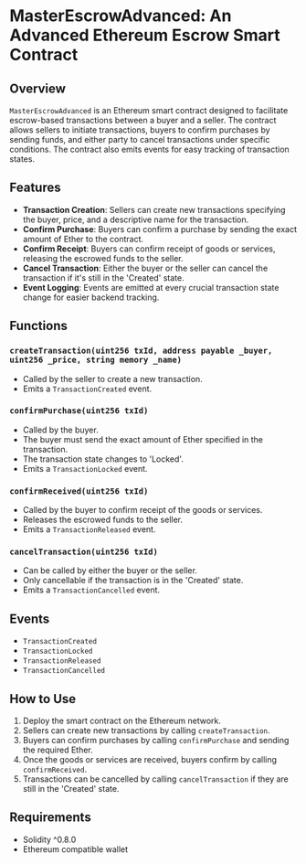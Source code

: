 # MasterEscrowAdvanced: An Advanced Ethereum Escrow Smart Contract

## Overview

`MasterEscrowAdvanced` is an Ethereum smart contract designed to facilitate escrow-based transactions between a buyer and a seller. The contract allows sellers to initiate transactions, buyers to confirm purchases by sending funds, and either party to cancel transactions under specific conditions. The contract also emits events for easy tracking of transaction states.

## Features

- **Transaction Creation**: Sellers can create new transactions specifying the buyer, price, and a descriptive name for the transaction.
- **Confirm Purchase**: Buyers can confirm a purchase by sending the exact amount of Ether to the contract.
- **Confirm Receipt**: Buyers can confirm receipt of goods or services, releasing the escrowed funds to the seller.
- **Cancel Transaction**: Either the buyer or the seller can cancel the transaction if it's still in the 'Created' state.
- **Event Logging**: Events are emitted at every crucial transaction state change for easier backend tracking.

## Functions

### `createTransaction(uint256 txId, address payable _buyer, uint256 _price, string memory _name)`

- Called by the seller to create a new transaction.
- Emits a `TransactionCreated` event.

### `confirmPurchase(uint256 txId)`

- Called by the buyer.
- The buyer must send the exact amount of Ether specified in the transaction.
- The transaction state changes to 'Locked'.
- Emits a `TransactionLocked` event.

### `confirmReceived(uint256 txId)`

- Called by the buyer to confirm receipt of the goods or services.
- Releases the escrowed funds to the seller.
- Emits a `TransactionReleased` event.

### `cancelTransaction(uint256 txId)`

- Can be called by either the buyer or the seller.
- Only cancellable if the transaction is in the 'Created' state.
- Emits a `TransactionCancelled` event.

## Events

- `TransactionCreated`
- `TransactionLocked`
- `TransactionReleased`
- `TransactionCancelled`

## How to Use

1. Deploy the smart contract on the Ethereum network.
2. Sellers can create new transactions by calling `createTransaction`.
3. Buyers can confirm purchases by calling `confirmPurchase` and sending the required Ether.
4. Once the goods or services are received, buyers confirm by calling `confirmReceived`.
5. Transactions can be cancelled by calling `cancelTransaction` if they are still in the 'Created' state.

## Requirements

- Solidity ^0.8.0
- Ethereum compatible wallet
